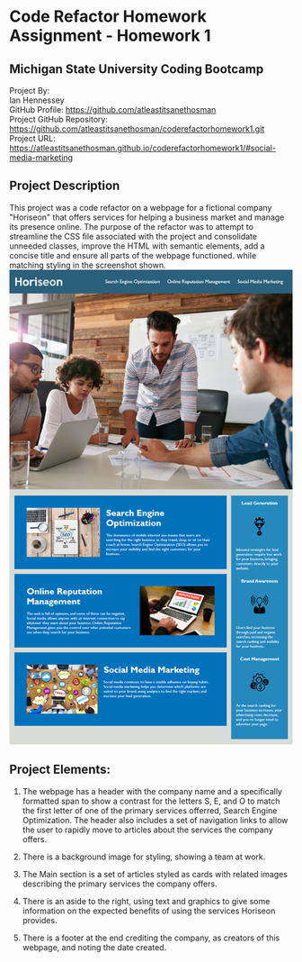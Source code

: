 # Code Refactor Homework Assignment - Homework 1<br>
## Michigan State University Coding Bootcamp<br>

Project By:<br>
Ian Hennessey<br>
GitHub Profile:  <https://github.com/atleastitsanethosman><br>
Project GitHub Repository: <https://github.com/atleastitsanethosman/coderefactorhomework1.git><br>
Project URL: <https://atleastitsanethosman.github.io/coderefactorhomework1/#social-media-marketing><br>

## Project Description
This project was a code refactor on a webpage for a fictional company "Horiseon" that offers services for helping a business market and manage its presence online.  The purpose of the refactor was to attempt to streamline the CSS file associated with the project and consolidate unneeded classes, improve the HTML with semantic elements, add a concise title and ensure all parts of the webpage functioned. while matching styling in the screenshot shown. 
![The Horiseon webpage includes a navigation bar, a header image, and cards with text and images at the bottom of the page.](./01-html-css-git-homework-demo.png)

## Project Elements:<br>

1. The webpage has a header with the company name and a specifically formatted span to show a contrast for the letters S, E, and O to match the first letter of one of the primary services offerred, Search Engine Optimization.  The header also includes a set of navigation links to allow the user to rapidly move to articles about the services the company offers.

2. There is a background image for styling, showing a team at work.

3. The Main section is a set of articles styled as cards with related images describing the primary services the company offers.

4. There is an aside to the right, using text and graphics to give some information on the expected benefits of using the services Horiseon provides.

5. There is a footer at the end crediting the company, as creators of this webpage, and noting the date created.
